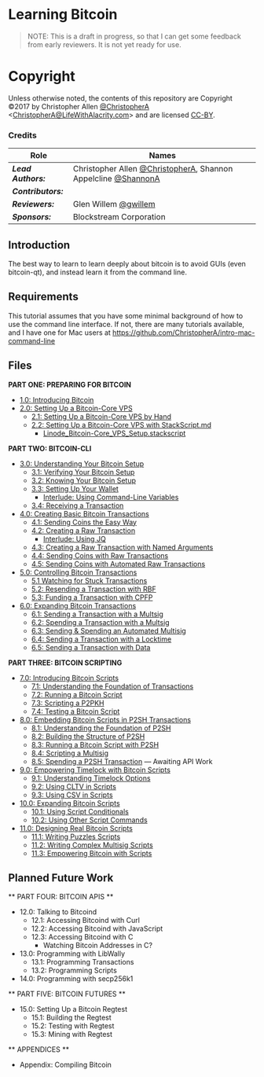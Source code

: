 # Learning Bitcoin #

> NOTE: This is a draft in progress, so that I can get some feedback from early reviewers. It is not yet ready for use.

# Copyright

Unless otherwise noted, the contents of this repository are Copyright ©2017 by Christopher Allen [@ChristopherA](https://github.com/ChristopherA) \<ChristopherA@LifeWithAlacrity.com\> and are licensed [CC-BY](./LICENSE-CC-BY-4.0.md).

### Credits

| Role                | Names                                    |
| ------------------- | ---------------------------------------- |
| ***Lead Authors:*** | Christopher Allen [@ChristopherA](https://github.com/ChristopherA), Shannon Appelcline [@ShannonA](https://github.com/ShannonA) |
| ***Contributors:*** |                                          |
| ***Reviewers:***    | Glen Willem [@gwillem](https://github.com/gwillem) |
| ***Sponsors:***     | Blockstream Corporation                  |

## Introduction

The best way to learn to learn deeply about bitcoin is to avoid GUIs (even bitcoin-qt), and instead learn it from the command line.

## Requirements

This tutorial assumes that you have some minimal background of how to use the command line interface. If not, there are many tutorials available, and I have one for Mac users at https://github.com/ChristopherA/intro-mac-command-line

## Files

**PART ONE: PREPARING FOR BITCOIN**

* [1.0: Introducing Bitcoin](1_0_Introducing_Bitcoin.md)
* [2.0: Setting Up a Bitcoin-Core VPS](2_0_Setting_Up_a_Bitcoin-Core_VPS.md)
  * [2.1: Setting Up a Bitcoin-Core VPS by Hand](2_1_Setting_Up_a_Bitcoin-Core_VPS_by_Hand.md)
  * [2.2: Setting Up a Bitcoin-Core VPS with StackScript.md](2_2_Setting_Up_a_Bitcoin-Core_VPS_with_StackScript.md)
    * [Linode_Bitcoin-Core_VPS_Setup.stackscript](2_2__Script_Linode_Setup.stackscript)

**PART TWO: BITCOIN-CLI**

* [3.0: Understanding Your Bitcoin Setup](3_0_Understanding_Your_Bitcoin_Setup.md)
  * [3.1: Verifying Your Bitcoin Setup](3_1_Verifying_Your_Bitcoin_Setup.md)
  * [3.2: Knowing Your Bitcoin Setup](3_2_Knowing_Your_Bitcoin_Setup.md)
  * [3.3: Setting Up Your Wallet](3_3_Setting_Up_Your_Wallet.md)
    * [Interlude: Using Command-Line Variables](3_3__Interlude_Using_Command-Line_Variables.md)
  * [3.4: Receiving a Transaction](3_4_Receiving_a_Transaction.md)
* [4.0: Creating Basic Bitcoin Transactions](4_0_Creating_Basic_Bitcoin_Transactions.md)
  * [4.1: Sending Coins the Easy Way](4_1_Sending_Coins_The_Easy_Way.md)
  * [4.2: Creating a Raw Transaction](4_2_Creating_a_Raw_Transaction.md)
     * [Interlude: Using JQ](4_2__Interlude_Using_JQ.md)
  * [4.3: Creating a Raw Transaction with Named Arguments](4_3_Creating_a_Raw_Transaction_with_Named_Arguments.md)
  * [4.4: Sending Coins with Raw Transactions](4_4_Sending_Coins_with_a_Raw_Transaction.md)
  * [4.5: Sending Coins with Automated Raw Transactions](4_5_Sending_Coins_with_Automated_Raw_Transactions.md)
* [5.0: Controlling Bitcoin Transactions](5_0_Controlling_Bitcoin_Transactions.md)
  * [5.1 Watching for Stuck Transactions](5_1_Watching_for_Stuck_Transactions.md)
  * [5.2: Resending a Transaction with RBF](5_2_Resending_a_Transaction_with_RBF.md)
  * [5.3: Funding a Transaction with CPFP](5_3_Funding_a_Transaction_with_CPFP.md)
* [6.0: Expanding Bitcoin Transactions](6_0_Expanding_Bitcoin_Transactions.md)
  * [6.1: Sending a Transaction with a Multsig](6_1_Sending_a_Transaction_to_a_Multisig.md)
  * [6.2: Spending a Transaction with a Multsig](6_2_Spending_a_Transaction_to_a_Multisig.md)
  * [6.3: Sending & Spending an Automated Multisig](6_3_Sending_an_Automated_Multisig.md)
  * [6.4: Sending a Transaction with a Locktime](6_4_Sending_a_Transaction_with_a_Locktime.md)
  * [6.5: Sending a Transaction with Data](6_5_Sending_a_Transaction_with_Data.md)

**PART THREE: BITCOIN SCRIPTING**

* [7.0: Introducing Bitcoin Scripts](7_0_Introducing_Bitcoin_Scripts.md)
  * [7.1: Understanding the Foundation of Transactions](7_1_Understanding_the_Foundation_of_Transactions.md)
  * [7.2: Running a Bitcoin Script](7_2_Running_a_Bitcoin_Script.md)
  * [7.3: Scripting a P2PKH](7_3_Scripting_a_P2PKH.md)
  * [7.4: Testing a Bitcoin Script](7_4_Testing_a_Bitcoin_Script.md)
* [8.0: Embedding Bitcoin Scripts in P2SH Transactions](8_0_Embedding_Bitcoin_Scripts_in_P2SH_Transactions.md)
  * [8.1: Understanding the Foundation of P2SH](8_1_Understanding_the_Foundation_of_P2SH.md)
  * [8.2: Building the Structure of P2SH](8_2_Building_the_Structure_of_P2SH.md)
  * [8.3: Running a Bitcoin Script with P2SH](8_3_Running_a_Bitcoin_Script_with_P2SH.md)
  * [8.4: Scripting a Multisig](8_4_Scripting_a_Multisig.md)
  * [8.5: Spending a P2SH Transaction](8_5_Spending_a_P2SH_Transaction.md) — Awaiting API Work
* [9.0: Empowering Timelock with Bitcoin Scripts](9_0_Empowering_Timelock_with_Bitcoin_Scripts.md)
  * [9.1: Understanding Timelock Options](9_1_Understanding_Timelock_Options.md)
  * [9.2: Using CLTV in Scripts](9_2_Using_CLTV_in_Scripts.md)
  * [9.3: Using CSV in Scripts](9_3_Using_CSV_in_Scripts.md)
* [10.0: Expanding Bitcoin Scripts](10_0_Expanding_Bitcoin_Scripts.md)
  * [10.1: Using Script Conditionals](10_1_Using_Script_Conditionals.md)
  * [10.2: Using Other Script Commands](10_2_Using_Other_Script_Commands.md)
* [11.0: Designing Real Bitcoin Scripts](11_0_Designing_Real_Bitcoin_Scripts.md)
  * [11.1: Writing Puzzles Scripts](11_1_Writing_Puzzle_Scripts.md)
  * [11.2: Writing Complex Multisig Scripts](11_2_Writing_Complex_Multisig_Scripts.md)
  * [11.3: Empowering Bitcoin with Scripts](11_3_Empowering_Bitcoin_with_Scripts.md)

## Planned Future Work

** PART FOUR: BITCOIN APIS **

* 12.0: Talking to Bitcoind
   * 12.1: Accessing Bitcoind with Curl
   * 12.2: Accessing Bitcoind with JavaScript
   * 12.3: Accessing Bitcoind with C
      * Watching Bitcoin Addresses in C?
* 13.0: Programming with LibWally
   * 13.1: Programming Transactions
   * 13.2: Programming Scripts
* 14.0: Programming with secp256k1

** PART FIVE: BITCOIN FUTURES **

* 15.0: Setting Up a Bitcoin Regtest
   * 15.1: Building the Regtest
   * 15.2: Testing with Regtest
   * 15.3: Mining with Regtest

** APPENDICES **

* Appendix: Compiling Bitcoin
